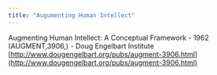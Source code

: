 ```yaml
---
title: "Augumenting Human Intellect"
---
```


Augmenting Human Intellect: A Conceptual Framework - 1962 (AUGMENT,3906,) - Doug Engelbart Institute
[http://www.dougengelbart.org/pubs/augment-3906.html](http://www.dougengelbart.org/pubs/augment-3906.html)

